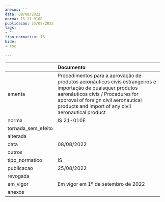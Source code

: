 ```yaml
---
anexos: ''
data: 08/08/2022
norma: IS 21-010E
publicacao: 25/08/2022
tags:
- ''
tipo_normatico: IS
hide: 
- toc 
 
---
```


|                    | Documento                                                                                                                                                                                                                                      |
|:-------------------|:-----------------------------------------------------------------------------------------------------------------------------------------------------------------------------------------------------------------------------------------------|
| ementa             | Procedimentos para a aprovação de produtos aeronáuticos civis estrangeiros e importação de quaisquer produtos aeronáuticos civis / Procedures for approval of foreign civil aeronautical products and import of any civil aeronautical product |
| norma              | IS 21-010E                                                                                                                                                                                                                                     |
| tornada_sem_efeito |                                                                                                                                                                                                                                                |
| alterada           |                                                                                                                                                                                                                                                |
| data               | 08/08/2022                                                                                                                                                                                                                                     |
| outros             |                                                                                                                                                                                                                                                |
| tipo_normatico     | IS                                                                                                                                                                                                                                             |
| publicacao         | 25/08/2022                                                                                                                                                                                                                                     |
| revogada           |                                                                                                                                                                                                                                                |
| em_vigor           | Em vigor em 1º de setembro de 2022                                                                                                                                                                                                             |
| anexos             |                                                                                                                                                                                                                                                |